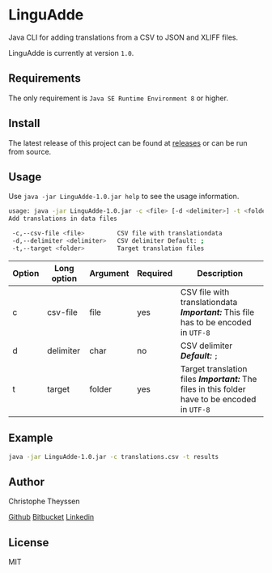 # LinguAdde
Java CLI for adding translations from a CSV to JSON and XLIFF files.

LinguAdde is currently at version `1.0`.

## Requirements

The only requirement is `Java SE Runtime Environment 8` or higher.

## Install

The latest release of this project can be found at [releases](https://github.com/Theyssen/LinguAdde/releases)
or can be run from source.

## Usage

Use `java -jar LinguAdde-1.0.jar help` to see the usage information.

```bash
usage: java -jar LinguAdde-1.0.jar -c <file> [-d <delimiter>] -t <folder>
Add translations in data files

 -c,--csv-file <file>         CSV file with translationdata
 -d,--delimiter <delimiter>   CSV delimiter Default: ;
 -t,--target <folder>         Target translation files
```

| Option | Long option | Argument | Required | Description |
| --- | --- | --- | --- | --- |
| c | csv-file | file | yes | CSV file with translationdata _**Important:**_ This file has to be encoded in `UTF-8` |
| d | delimiter | char | no | CSV delimiter **_Default:_** `;` |
| t | target | folder | yes | Target translation files _**Important:**_ The files in this folder have to be encoded in `UTF-8` |

## Example

```bash
java -jar LinguAdde-1.0.jar -c translations.csv -t results
```

## Author

Christophe Theyssen

[Github](https://github.com/Theyssen)
[Bitbucket](https://bitbucket.org/Theyssen/)
[Linkedin](https://be.linkedin.com/in/christophe-theyssen-39779487)

## License

MIT
